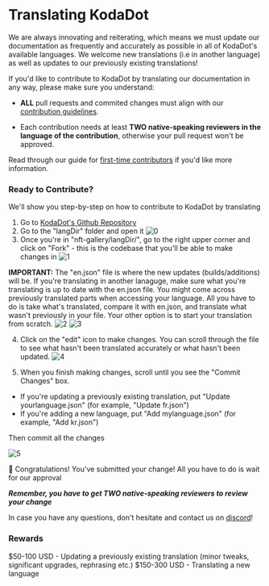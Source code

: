 # Translating KodaDot

We are always innovating and reiterating, which means we must update our documentation as frequently and accurately as possible in all of KodaDot's available languages. We welcome new translations (i.e in another language) as well as updates to our previously existing translations!

If you'd like to contribute to KodaDot by translating our documentation in any way, please make sure you understand:

- **ALL** pull requests and commited changes must align with our [contribution guidelines](https://github.com/kodadot/nft-gallery/blob/main/CONTRIBUTING.md).

- Each contribution needs at least **TWO native-speaking reviewers in the language of the contribution**, otherwise your pull request won't be approved.

Read through our guide for [first-time contributors](https://github.com/kodadot/nft-gallery/blob/main/CONTRIBUTING.md) if you'd like more information. 


### Ready to Contribute?

We'll show you step-by-step on how to contribute to KodaDot by translating

1) Go to [KodaDot's Github Repository](https://github.com/kodadot/nft-gallery)
2) Go to the "langDir" folder and open it
![0](/language-translations/0.png)
3) Once you're in "nft-gallery/langDir/", go to the right upper corner and click on "Fork" - this is the codebase that you'll be able to make changes in 
![1](/language-translations/1.png)

**IMPORTANT:**
The "en.json" file is where the new updates (builds/additions) will be. If you're translating in another lanaguge, make sure what you're translating is up to date with the en.json file. You might come across previously translated parts when accessing your language. All you have to do is take what's translated, compare it with en.json, and translate what wasn't previously in your file. Your other option is to start your translation from scratch. 
![2](/language-translations/2.png)
![3](/language-translations/4.png)

4) Click on the "edit" icon to make changes. You can scroll through the file to see what hasn't been translated accurately or what hasn't been updated.
![4](/language-translations/3.png)

5) When you finish making changes, scroll until you see the "Commit Changes" box.
- If you're updating a previously existing translation, put "Update yourlanguage.json" (for example, "Update fr.json") 
- If you're adding a new language, put "Add mylanguage.json" (for example, "Add kr.json")

Then commit all the changes

![5](/language-translations/5.png)

:tada: Congratulations! You've submitted your change! 
All you have to do is wait for our approval

 ***Remember, you have to get TWO native-speaking reviewers to review your change***

In case you have any questions, don't hesitate and contact us on [discord](https://discord.gg/yzdWuFaY8W)!

### Rewards

$50-100 USD - Updating a previously existing translation (minor tweaks, significant upgrades, rephrasing etc.)
$150-300 USD - Translating a new language



